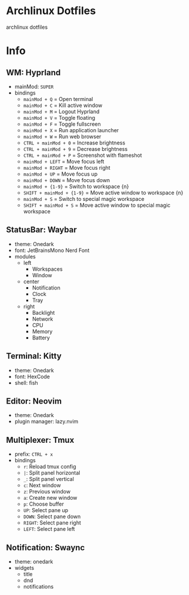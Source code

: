 # Archlinux Dotfiles
archlinux dotfiles

# Info
## WM: Hyprland
- mainMod: `SUPER`
- bindings
    - `mainMod + Q` = Open terminal
    - `mainMod + C` = Kill active window
    - `mainMod + M` = Logout Hyprland
    - `mainMod + V` = Toggle floating
    - `mainMod + F` = Toggle fullscreen
    - `mainMod + X` = Run application launcher
    - `mainMod + W` = Run web browser
    - `CTRL + mainMod + 0` = Increase brightness
    - `CTRL + mainMod + 9` = Decrease brightness
    - `CTRL + mainMod + P` = Screenshot with flameshot
    - `mainMod + LEFT` = Move focus left
    - `mainMod + RIGHT` = Move focus right
    - `mainMod + UP` = Move focus up
    - `mainMod + DOWN` = Move focus down
    - `mainMod + {1-9}` = Switch to workspace {n}
    - `SHIFT + mainMod + {1-9}` = Move active window to workspace {n}
    - `mainMod + S` = Switch to special magic workspace
    - `SHIFT + mainMod + S` = Move active window to special magic workspace

## StatusBar: Waybar
- theme: Onedark
- font: JetBrainsMono Nerd Font
- modules
    - left
        - Workspaces
        - Window
    - center
        - Notification
        - Clock
        - Tray
    - right
        - Backlight
        - Network
        - CPU
        - Memory
        - Battery

## Terminal: Kitty
- theme: Onedark
- font: HexCode
- shell: fish

## Editor: Neovim
- theme: Onedark
- plugin manager: lazy.nvim

## Multiplexer: Tmux
- prefix: `CTRL + x`
- bindings
    - `r`: Reload tmux config
    - `|`: Split panel horizontal
    - `_`: Split panel vertical
    - `c`: Next window
    - `z`: Previous window
    - `a`: Create new window
    - `p`: Choose buffer
    - `UP`: Select pane up
    - `DOWN`: Select pane down
    - `RIGHT`: Select pane right
    - `LEFT`: Select pane left

## Notification: Swaync
- theme: onedark
- widgets
    - title
    - dnd
    - notifications
